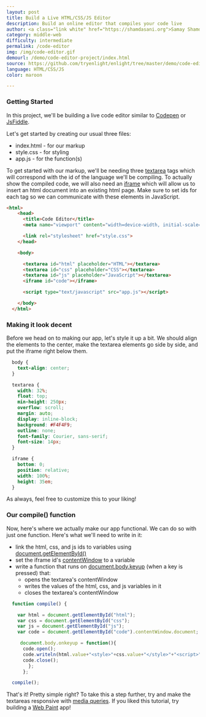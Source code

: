 ```yaml
---
layout: post
title: Build a Live HTML/CSS/JS Editor
description: Build an online editor that compiles your code live
author: <a class="link white" href="https://shamdasani.org">Samay Shamdasani</a>
category: middle-web
difficulty: intermediate
permalink: /code-editor
img: /img/code-editor.gif
demourl: /demo/code-editor-project/index.html
source: https://github.com/tryenlight/enlight/tree/master/demo/code-editor-project
language: HTML/CSS/JS
color: maroon

---
```

### Getting Started

In this project, we'll be building a live code editor similar to <a href="https://codepen.io" class="underline">Codepen</a> or <a href="https://jsfiddle.net" class="underline">JsFiddle</a>.

Let's get started by creating our usual three files:

- index.html - for our markup
- style.css - for styling
- app.js - for the function(s)

To get started with our markup, we'll be needing three <a href="https://developer.mozilla.org/en-US/docs/Web/HTML/Element/textarea" class="underline">textarea</a> tags which will correspond with the id of the language we'll be compiling. To actually show the compiled code, we will also need an <a href="https://developer.mozilla.org/en-US/docs/Web/HTML/Element/iframe" class="underline">iframe</a> which will allow us to insert an html document into an existing html page. Make sure to set ids for each tag so we can communicate with these elements in JavaScript.


```html  
<html>
    <head>
      <title>Code Editor</title>
      <meta name="viewport" content="width=device-width, initial-scale=1">

      <link rel="stylesheet" href="style.css">
    </head>

    <body>

      <textarea id="html" placeholder="HTML"></textarea>
      <textarea id="css" placeholder="CSS"></textarea>
      <textarea id="js" placeholder="JavaScript"></textarea>
      <iframe id="code"></iframe>

      <script type="text/javascript" src="app.js"></script>

    </body>
  </html>

```
### Making it look decent

Before we head on to making our app, let's style it up a bit. We should align the elements to the center, make the textarea elements go side by side, and put the iframe right below them.

```css
  body {
    text-align: center;
  }

  textarea {
    width: 32%;
    float: top;
    min-height: 250px;
    overflow: scroll;
    margin: auto;
    display: inline-block;
    background: #F4F4F9;
    outline: none;
    font-family: Courier, sans-serif;
    font-size: 14px;
  }

  iframe {
    bottom: 0;
    position: relative;
    width: 100%;
    height: 35em;
  }


```

As always, feel free to customize this to your liking!

### Our compile() function

Now, here's where we actually make our app functional. We can do so with just one function. Here's what we'll need to write in it:

- link the html, css, and js ids to variables using <a href="https://developer.mozilla.org/en-US/docs/Web/API/Document/getElementById" class="underline">document.getElementById()</a>
- set the iframe id's <a href="https://developer.mozilla.org/en-US/docs/Web/API/HTMLIFrameElement/contentWindow" class="underline">contentWindow</a> to a variable
- write a function that runs on <a href="https://developer.mozilla.org/en-US/docs/Web/Events/keyup" class="underline">document.body.keyup</a> (when a key is pressed) that:
	- opens the textarea's contentWindow
	- writes the values of the html, css, and js variables in it
    - closes the textarea's contentWindow


```js
  function compile() {

    var html = document.getElementById("html");
    var css = document.getElementById("css");
    var js = document.getElementById("js");
    var code = document.getElementById("code").contentWindow.document;

     document.body.onkeyup = function(){
      code.open();
      code.writeln(html.value+"<style>"+css.value+"</style>"+"<script>" + js.value + "</script>");
      code.close();
        };
      };

  compile();

```
<p>
That's it! Pretty simple right? To take this a step further, try and make the textareas responsive with  <a href="https://developer.mozilla.org/en-US/docs/Web/CSS/Media_Queries/Using_media_queries" class="underline">media queries</a>. If you liked this tutorial, try building a <a href="/web-paint.html" class="underline"> Web Paint</a> app!
